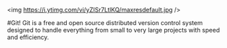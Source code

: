 <img https://i.ytimg.com/vi/yZISr7LtlKQ/maxresdefault.jpg />

#Git!
Git is a free and open source distributed version control system designed to handle everything from small to very large projects with speed and efficiency.
